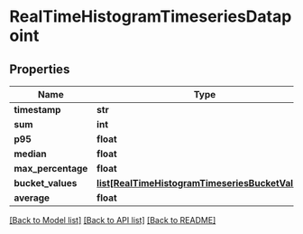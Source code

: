 # RealTimeHistogramTimeseriesDatapoint

## Properties
Name | Type | Description | Notes
------------ | ------------- | ------------- | -------------
**timestamp** | **str** |  | [optional]
**sum** | **int** |  | [optional]
**p95** | **float** |  | [optional]
**median** | **float** |  | [optional]
**max_percentage** | **float** |  | [optional]
**bucket_values** | [**list[RealTimeHistogramTimeseriesBucketValues]**](RealTimeHistogramTimeseriesBucketValues.md) |  | [optional]
**average** | **float** |  | [optional]

[[Back to Model list]](../README.md#documentation-for-models) [[Back to API list]](../README.md#documentation-for-api-endpoints) [[Back to README]](../README.md)



